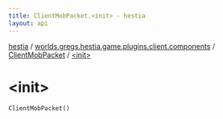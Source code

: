 ```yaml
---
title: ClientMobPacket.<init> - hestia
layout: api
---
```


<div class='api-docs-breadcrumbs'><a href="../../index.html">hestia</a> / <a href="../index.html">worlds.gregs.hestia.game.plugins.client.components</a> / <a href="index.html">ClientMobPacket</a> / <a href="./-init-.html">&lt;init&gt;</a></div>

# &lt;init&gt;

<div class="signature"><code><span class="identifier">ClientMobPacket</span><span class="symbol">(</span><span class="symbol">)</span></code></div>

